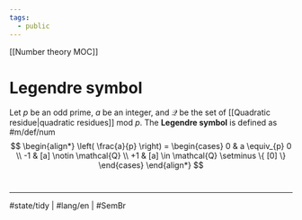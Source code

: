 ```yaml
---
tags:
  - public
---
```

[[Number theory MOC]]
# Legendre symbol

Let $p$ be an odd prime, $a$ be an integer, and $\mathcal{Q}$ be the set of [[Quadratic residue|quadratic residues]] mod $p$.
The **Legendre symbol** is defined as #m/def/num 
$$
\begin{align*}
\left( \frac{a}{p} \right) = \begin{cases}
0 & a \equiv_{p} 0 \\
-1 & [a] \notin \mathcal{Q} \\
+1 & [a] \in \mathcal{Q} \setminus \{ [0] \}
\end{cases}
\end{align*}
$$


#
---
#state/tidy | #lang/en | #SemBr
